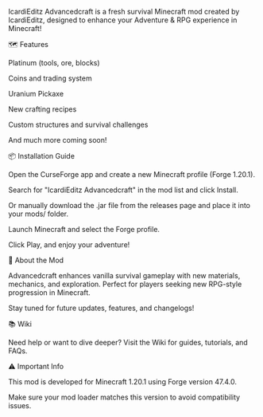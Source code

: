 IcardiEditz Advancedcraft is a fresh survival Minecraft mod created by IcardiEditz, designed to enhance your Adventure & RPG experience in Minecraft!

🗺️ Features

Platinum (tools, ore, blocks)

Coins and trading system

Uranium Pickaxe

New crafting recipes

Custom structures and survival challenges

And much more coming soon!

📦 Installation Guide

Open the CurseForge app and create a new Minecraft profile (Forge 1.20.1).

Search for "IcardiEditz Advancedcraft" in the mod list and click Install.

Or manually download the .jar file from the releases page and place it into your mods/ folder.

Launch Minecraft and select the Forge profile.

Click Play, and enjoy your adventure!

🧠 About the Mod

Advancedcraft enhances vanilla survival gameplay with new materials, mechanics, and exploration. Perfect for players seeking new RPG-style progression in Minecraft.

Stay tuned for future updates, features, and changelogs!

📚 Wiki

Need help or want to dive deeper? Visit the Wiki for guides, tutorials, and FAQs.

⚠️ Important Info

This mod is developed for Minecraft 1.20.1 using Forge version 47.4.0.

Make sure your mod loader matches this version to avoid compatibility issues.

